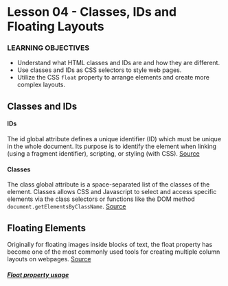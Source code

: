 # Lesson 04 - Classes, IDs and Floating Layouts

### LEARNING OBJECTIVES
- Understand what HTML classes and IDs are and how they are different.
- Use classes and IDs as CSS selectors to style web pages.
- Utilize the CSS `float` property to arrange elements and create more complex layouts.

## Classes and IDs

#### IDs
The id global attribute defines a unique identifier (ID) which must be unique in the whole document. Its purpose is to identify the element when linking (using a fragment identifier), scripting, or styling (with CSS). [Source](https://developer.mozilla.org/en-US/docs/Web/HTML/Global_attributes/id)

#### Classes
The class global attribute is a space-separated list of the classes of the element. Classes allows CSS and Javascript to select and access specific elements via the class selectors or functions like the DOM method `document.getElementsByClassName`. [Source](https://developer.mozilla.org/en-US/docs/Web/HTML/Global_attributes/class)

## Floating Elements
Originally for floating images inside blocks of text, the float property has become one of the most commonly used tools for creating multiple column layouts on webpages. [Source](https://developer.mozilla.org/en-US/docs/Learn/CSS/CSS_layout/Floats)

##### [Float property usage](https://developer.mozilla.org/en-US/docs/Web/CSS/float)
